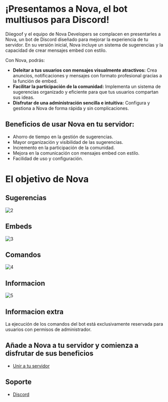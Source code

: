 # ¡Presentamos a Nova, el bot multiusos para Discord!

Diiegoof y el equipo de Nova Developers se complacen en presentarles a Nova, un bot de Discord diseñado para mejorar la experiencia de tu servidor.  En su versión inicial, Nova incluye un sistema de sugerencias y la capacidad de crear mensajes embed con estilo.

Con Nova, podrás:

* **Deleitar a tus usuarios con mensajes visualmente atractivos:**  Crea anuncios, notificaciones y mensajes con formato profesional gracias a la función de embed.
* **Facilitar la participación de la comunidad:**  Implementa un sistema de sugerencias organizado y eficiente para que tus usuarios compartan sus ideas.
* **Disfrutar de una administración sencilla e intuitiva:**  Configura y gestiona a Nova de forma rápida y sin complicaciones.

## Beneficios de usar Nova en tu servidor:

* Ahorro de tiempo en la gestión de sugerencias.
* Mayor organización y visibilidad de las sugerencias.
* Incremento en la participación de la comunidad.
* Mejora en la comunicación con mensajes embed con estilo.
* Facilidad de uso y configuración.

# El objetivo de Nova

## Sugerencias
![2](https://github.com/user-attachments/assets/86fcde52-4bed-4881-be39-0323d25e3e24)
## Embeds
![3](https://github.com/user-attachments/assets/f2ada431-c1b6-42df-b959-6f009ccb2f68)
## Comandos
![4](https://github.com/user-attachments/assets/2cb09efa-14c4-44d1-841d-31cc003164af)
## Informacion
![5](https://github.com/user-attachments/assets/3c80e604-037c-44c0-b662-72cc85b6f763)

## Informacion extra
La ejecución de los comandos del bot está exclusivamente reservada para usuarios con permisos de administrador.

## Añade a Nova a tu servidor y comienza a disfrutar de sus beneficios
* [Unir a tu servidor](https://discord.com/oauth2/authorize?client_id=1307422436609888416&permissions=8&integration_type=0&scope=applications.commands+bot)
## Soporte
* [Discord](https://discord.gg/xvnZYKDkTn)

